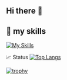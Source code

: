 ## Hi there 👋

## 🌱 my skills
[![My Skills](https://skillicons.dev/icons?i=python,cpp,cs,matlab,docker,arduino,linux)](https://skillicons.dev)


📈 Status
[![Top Langs](https://github-readme-stats.vercel.app/api/top-langs/?username=suke-toudara
)](https://github.com/anuraghazra/github-readme-stats)


[![trophy](https://github-profile-trophy.vercel.app/?username=suke-toudara)](https://github.com/ryo-ma/github-profile-trophy)

